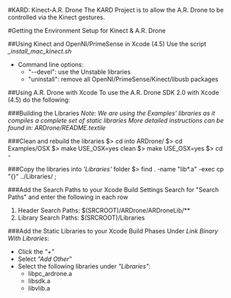 #KARD: Kinect-A.R. Drone
The KARD Project is to allow the A.R. Drone to be controlled via the Kinect gestures.

#Getting the Environment Setup for Kinect & A.R. Drone

##Using Kinect and OpenNI/PrimeSense in Xcode (4.5)
Use the script *_install_mac_kinect.sh*
* Command line options:
	* "--devel": use the Unstable libraries
	* "uninstall": remove all OpenNI/PrimeSense/Kinect/libusb packages
	
##Using A.R. Drone with Xcode
To use the A.R. Drone SDK 2.0 with Xcode (4.5) do the following:

###Building the Libraries
_*Note:* We are using the Examples' libraries as it compiles a complete set of static libraries_
_More detailed instructions can be found in: ARDrone/README.textile_

###Clean and rebuild the libraries
	$> cd into ARDrone/
	$> cd Examples/OSX
	$> make USE\_OSX=yes clean
	$> make USE\_OSX=yes
	$> cd -

###Copy the libraries into _*'Libraries'*_ folder
	$> find . -name "lib*.a" -exec cp "{}" ../Libraries/ \;

###Add the Search Paths to your Xcode Build Settings
Search for "Search Paths" and enter the following in each row
1. Header Search Paths: $(SRCROOT)/ARDrone/ARDroneLib/**
2. Library Search Paths: $(SRCROOT)/Libraries

###Add the Static Libraries to your Xcode Build Phases
Under *_Link Binary With Libraries_*:
- Click the *"+"*
- Select *"Add Other"*
- Select the following libraries under *"Libraries"*:
	* libpc_ardrone.a
	* libsdk.a
	* libvlib.a